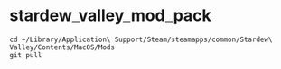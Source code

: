 # stardew_valley_mod_pack

```
cd ~/Library/Application\ Support/Steam/steamapps/common/Stardew\ Valley/Contents/MacOS/Mods
git pull
```

